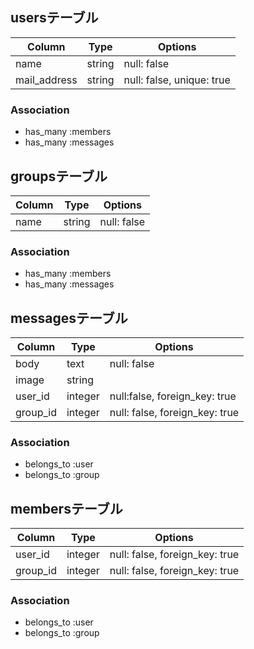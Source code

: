 ## usersテーブル

|Column|Type|Options|
|------|----|-------|
|name|string|null: false|
|mail_address|string|null: false, unique: true|
### Association
- has_many :members
- has_many :messages

## groupsテーブル

|Column|Type|Options|
|------|----|-------|
|name|string|null: false|

### Association
- has_many :members
- has_many :messages

## messagesテーブル

|Column|Type|Options|
|------|----|-------|
|body|text|null: false|
|image|string|
|user_id|integer|null:false, foreign_key: true|
|group_id|integer|null: false, foreign_key: true|

### Association
- belongs_to :user
- belongs_to :group

## membersテーブル

|Column|Type|Options|
|------|----|-------|
|user_id|integer|null: false, foreign_key: true|
|group_id|integer|null: false, foreign_key: true|

### Association
- belongs_to :user
- belongs_to :group
